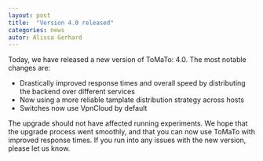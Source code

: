 ```yaml
---
layout: post
title:  "Version 4.0 released"
categories: news
autor: Alissa Gerhard
---
```


Today, we have released a new version of ToMaTo: 4.0.
The most notable changes are:

 * Drastically improved response times and overall speed by distributing the backend over different services
 * Now using a more reliable tamplate distribution strategy across hosts
 * Switches now use VpnCloud by default

The upgrade should not have affected running experiments.
We hope that the upgrade process went smoothly, and that you can now use ToMaTo with improved response times. If you run into any issues with the new version, please let us know.
